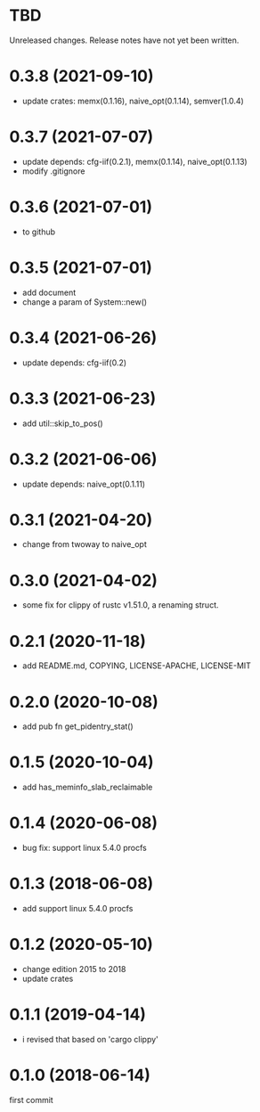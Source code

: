 TBD
===
Unreleased changes. Release notes have not yet been written.

0.3.8 (2021-09-10)
=====

* update crates: memx(0.1.16), naive_opt(0.1.14), semver(1.0.4)

0.3.7 (2021-07-07)
=====

* update depends: cfg-iif(0.2.1), memx(0.1.14), naive_opt(0.1.13)
* modify .gitignore

0.3.6 (2021-07-01)
=====

* to github

0.3.5 (2021-07-01)
=====

* add document
* change a param of System::new()

0.3.4 (2021-06-26)
=====

* update depends: cfg-iif(0.2)

0.3.3 (2021-06-23)
=====

* add util::skip_to_pos()

0.3.2 (2021-06-06)
=====

* update depends: naive_opt(0.1.11)

0.3.1 (2021-04-20)
=====

* change from twoway to naive_opt

0.3.0 (2021-04-02)
=====

* some fix for clippy of rustc v1.51.0, a renaming struct.

0.2.1 (2020-11-18)
=====

* add README.md, COPYING, LICENSE-APACHE, LICENSE-MIT

0.2.0 (2020-10-08)
=====

* add pub fn get_pidentry_stat()

0.1.5 (2020-10-04)
=====

* add has_meminfo_slab_reclaimable

0.1.4 (2020-06-08)
=====

* bug fix: support linux 5.4.0 procfs

0.1.3 (2018-06-08)
=====

* add support linux 5.4.0 procfs

0.1.2 (2020-05-10)
=====

* change edition 2015 to 2018
* update crates

0.1.1 (2019-04-14)
=====

* i revised that based on 'cargo clippy'

0.1.0 (2018-06-14)
=====
first commit
